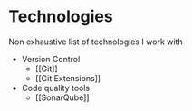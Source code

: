# Technologies
Non exhaustive list of technologies I work with
	
- Version Control 	
	- [[Git]] 
	- [[Git Extensions]] 
- Code quality tools
	- [[SonarQube]]